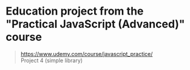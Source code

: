 # Education project from the "Practical JavaScript (Advanced)" course 

> https://www.udemy.com/course/javascript_practice/ <br>
> Project 4 (simple library)
